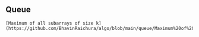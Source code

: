 ## Queue
    [Maximum of all subarrays of size k](https://github.com/BhavinRaichura/algo/blob/main/queue/Maximum%20of%20all%20subarrays%20of%20size%20k.cpp)
